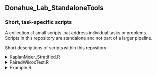 ## Donahue_Lab_StandaloneTools
### Short, task-specific scripts  

A collection of small scripts that address individual tasks or problems. Scripts in this repository are standalone and not part of a larger pipeline.  
  
  

Short descriptions of scripts within this repository:  



<details>
<summary> KaplanMeier_Stratified.R </summary>

Kaplan Meier Plots with two groups - choose percentile to stratify (ex Median)

The output .csv:
| feature | p value | cutoff |
|-----:|-----:|-----:|

**Visualization:** Kaplan Meier plot

</details>



<details>
<summary> PairedWilcoxTest.R </summary>

Paired Wilcox Test for multiple features.

The output .csv:
| feature | p value | median1 | median2 |
|-----:|-----:|-----:|-----:|

**Visualization:** Box plot

</details>






<details>
<summary> Example.R </summary>

" Description "

</details>


